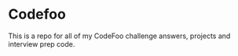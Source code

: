 # Codefoo

This is a repo for all of my CodeFoo challenge answers, projects and interview prep code. 